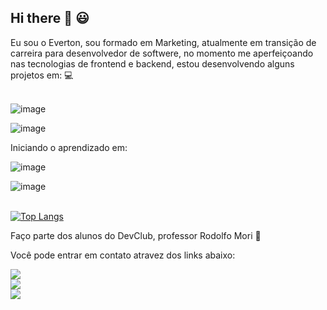 ## Hi there 👋 😃

Eu sou o Everton, sou formado em Marketing, atualmente em transição de carreira para desenvolvedor de softwere, no momento me aperfeiçoando nas tecnologias de frontend e backend,  estou desenvolvendo alguns projetos em: 💻 
<br>
<br>

![image](https://github.com/user-attachments/assets/fe4d502b-380e-4c6e-bcef-3f081990f12f)

![image](https://github.com/user-attachments/assets/beeb9c70-b23a-4614-946a-aa9948a3bdaa)


Iniciando o aprendizado em:

![image](https://github.com/user-attachments/assets/8b40c971-620d-443f-b933-85e3a31b64bd)

![image](https://github.com/user-attachments/assets/774625fc-bec6-4ae7-9cca-e43cc6b4cc07)
<br>
<br>


[![Top Langs](https://github-readme-stats.vercel.app/api/top-langs/?username=EvertonM-hub)](https://github.com/anuraghazra/github-readme-stats)

Faço parte dos alunos do DevClub, professor Rodolfo Mori 🚀
<br>
<p>Você pode entrar em contato atravez dos links abaixo:<p>
<a href="https://wa.me/+5511940132292"><img src="https://img.shields.io/badge/WhatsApp-https:5511940132292?style=for-the-badge&logo=whatsapp&logoColor=white">
  <br>
  <a href="evertonmoreira19@hotmail.com"><img src="https://img.shields.io/badge/Microsoft_Outlook-0078D4?style=for-the-badge&logo=microsoft-outlook&logoColor=white">
  <br>
<a href="www.linkedin.com/in/everton-moreira-siqueira"><img src="https://img.shields.io/badge/LinkedIn-0077B5?style=for-the-badge&logo=linkedin&logoColor=white">

